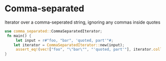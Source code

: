 # Comma-separated

Iterator over a comma-seperated string, ignoring any commas inside quotes

```rust
use comma_separated::CommaSeparatedIterator;
 fn main() {
     let input = r#"foo, "bar", 'quoted, part'"#;
    let iterator = CommaSeparatedIterator::new(input);
     assert_eq!(vec!["foo", "\"bar\"", "'quoted, part'"], iterator.collect::<Vec<_>>());
}
```
